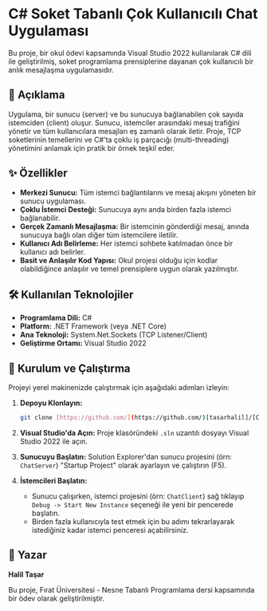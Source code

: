 # C# Soket Tabanlı Çok Kullanıcılı Chat Uygulaması

Bu proje, bir okul ödevi kapsamında Visual Studio 2022 kullanılarak C# dili ile geliştirilmiş, soket programlama prensiplerine dayanan çok kullanıcılı bir anlık mesajlaşma uygulamasıdır.

## 📝 Açıklama

Uygulama, bir sunucu (server) ve bu sunucuya bağlanabilen çok sayıda istemciden (client) oluşur. Sunucu, istemciler arasındaki mesaj trafiğini yönetir ve tüm kullanıcılara mesajları eş zamanlı olarak iletir. Proje, TCP soketlerinin temellerini ve C#'ta çoklu iş parçacığı (multi-threading) yönetimini anlamak için pratik bir örnek teşkil eder.

## ✨ Özellikler

- **Merkezi Sunucu:** Tüm istemci bağlantılarını ve mesaj akışını yöneten bir sunucu uygulaması.
- **Çoklu İstemci Desteği:** Sunucuya aynı anda birden fazla istemci bağlanabilir.
- **Gerçek Zamanlı Mesajlaşma:** Bir istemcinin gönderdiği mesaj, anında sunucuya bağlı olan diğer tüm istemcilere iletilir.
- **Kullanıcı Adı Belirleme:** Her istemci sohbete katılmadan önce bir kullanıcı adı belirler.
- **Basit ve Anlaşılır Kod Yapısı:** Okul projesi olduğu için kodlar olabildiğince anlaşılır ve temel prensiplere uygun olarak yazılmıştır.

## 🛠️ Kullanılan Teknolojiler

- **Programlama Dili:** C#
- **Platform:** .NET Framework (veya .NET Core)
- **Ana Teknoloji:** System.Net.Sockets (TCP Listener/Client)
- **Geliştirme Ortamı:** Visual Studio 2022

## 🚀 Kurulum ve Çalıştırma

Projeyi yerel makinenizde çalıştırmak için aşağıdaki adımları izleyin:

1.  **Depoyu Klonlayın:**
    ```bash
    git clone [https://github.com/](https://github.com/)[tasarhalil]/[CSharp-Socket-Chat].git
    ```
2.  **Visual Studio'da Açın:**
    Proje klasöründeki `.sln` uzantılı dosyayı Visual Studio 2022 ile açın.

3.  **Sunucuyu Başlatın:**
    Solution Explorer'dan sunucu projesini (örn: `ChatServer`) "Startup Project" olarak ayarlayın ve çalıştırın (F5).

4.  **İstemcileri Başlatın:**
    - Sunucu çalışırken, istemci projesini (örn: `ChatClient`) sağ tıklayıp `Debug -> Start New Instance` seçeneği ile yeni bir pencerede başlatın.
    - Birden fazla kullanıcıyla test etmek için bu adımı tekrarlayarak istediğiniz kadar istemci penceresi açabilirsiniz.

## 👤 Yazar

**Halil Taşar**

Bu proje, Fırat Üniversitesi - Nesne Tabanlı Programlama dersi kapsamında bir ödev olarak geliştirilmiştir.
